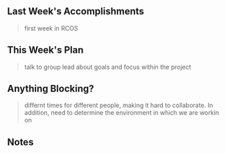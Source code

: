 ## Last Week's Accomplishments
> first week in RCOS


## This Week's Plan

> talk to group lead about goals and focus within the project

## Anything Blocking?

> differnt times for different people, making it hard to collaborate. 
> In addition, need to determine the environment in which we are workin on

## Notes
